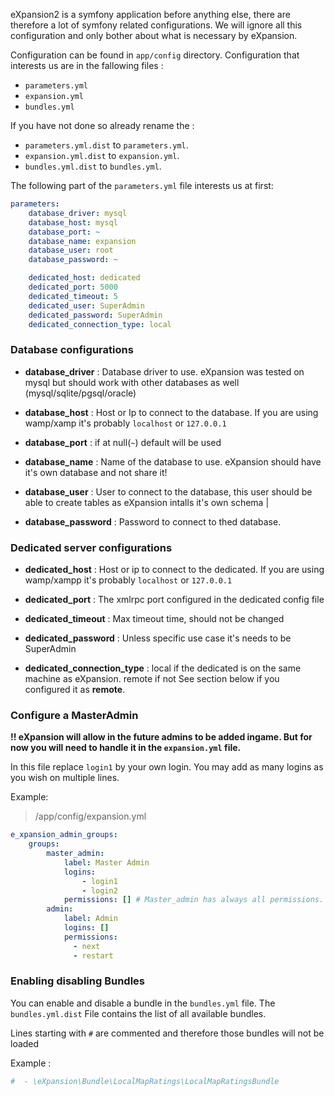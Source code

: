 eXpansion2 is a symfony application before anything else, there are therefore a lot of symfony related configurations. 
We will ignore all this configuration and only bother about what is necessary by eXpansion.

Configuration can be found in `app/config` directory. Configuration that interests us are in the fallowing files : 
* `parameters.yml` 
* `expansion.yml`
* `bundles.yml`

If you have not done so already rename the : 
* `parameters.yml.dist` to `parameters.yml`. 
* `expansion.yml.dist` to `expansion.yml`.
* `bundles.yml.dist` to `bundles.yml`.

The following part of the `parameters.yml` file interests us at first: 

```yaml
parameters:
    database_driver: mysql
    database_host: mysql
    database_port: ~
    database_name: expansion
    database_user: root
    database_password: ~

    dedicated_host: dedicated
    dedicated_port: 5000
    dedicated_timeout: 5
    dedicated_user: SuperAdmin
    dedicated_password: SuperAdmin
    dedicated_connection_type: local
```

### Database configurations


* **database_driver** : Database driver to use. 
eXpansion was tested on mysql but should work with other databases as well (mysql/sqlite/pgsql/oracle)

* **database_host** : Host or Ip to connect to the database.
If you are using wamp/xamp it's probably `localhost` or `127.0.0.1`

* **database_port** : if at null(`~`) default will be used

* **database_name** : Name of the database to use. eXpansion should have it's own database and not share it!

* **database_user** : User to connect to the database, this user should be able to create tables as eXpansion intalls
it's own schema |

* **database_password** : Password to connect to thed database.

### Dedicated server configurations


* **dedicated_host** : Host or ip to connect to the dedicated.
If you are using wamp/xampp it's probably `localhost` or `127.0.0.1`

* **dedicated_port** : The xmlrpc port configured in the dedicated config file

* **dedicated_timeout** : Max timeout time, should not be changed

* **dedicated_password** : Unless specific use case it's needs to be SuperAdmin

* **dedicated_connection_type** : local if the dedicated is on the same machine as eXpansion. remote if not
See section below if you configured it as **remote**.


### Configure a MasterAdmin 

**!! eXpansion will allow in the future admins to be added ingame. But for now you will need to handle it in the `expansion.yml` file.**

In this file replace `login1` by your own login. You may add as many logins as you wish on multiple lines. 

Example: 

> /app/config/expansion.yml

```yml
e_xpansion_admin_groups:
    groups:
        master_admin:
            label: Master Admin
            logins:
                - login1
                - login2
            permissions: [] # Master_admin has always all permissions.
        admin:
            label: Admin
            logins: []
            permissions:
              - next
              - restart
```
### Enabling disabling Bundles

You can enable and disable a bundle in the `bundles.yml` file. 
The `bundles.yml.dist` File contains the list of all available bundles.

Lines starting with `#` are commented and therefore those bundles will not be loaded 

Example : 

```yaml
#  - \eXpansion\Bundle\LocalMapRatings\LocalMapRatingsBundle
```
